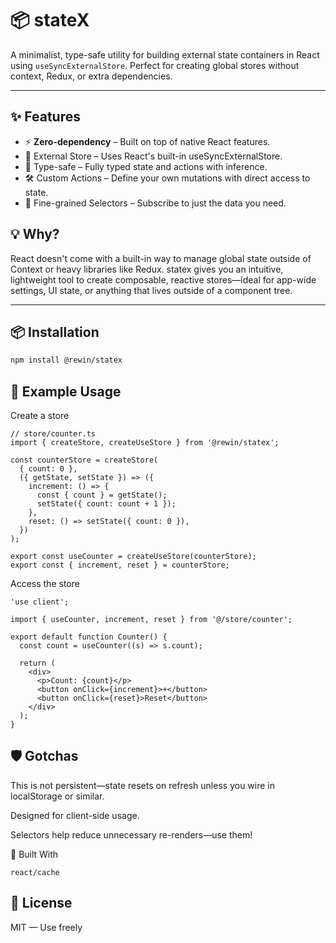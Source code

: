 # 📦 stateX

A minimalist, type-safe utility for building external state containers in React using `useSyncExternalStore`. Perfect for creating global stores without context, Redux, or extra dependencies.

---

## ✨ Features

- ⚡ **Zero-dependency** – Built on top of native React features.
- 🔁 External Store – Uses React's built-in useSyncExternalStore.
- 🧠 Type-safe – Fully typed state and actions with inference.
- 🛠️ Custom Actions – Define your own mutations with direct access to state.
- 🎯 Fine-grained Selectors – Subscribe to just the data you need.

## 💡 Why?

React doesn't come with a built-in way to manage global state outside of Context or heavy libraries like Redux. statex gives you an intuitive, lightweight tool to create composable, reactive stores—ideal for app-wide settings, UI state, or anything that lives outside of a component tree.

---

## 📦 Installation

```bash
npm install @rewin/statex
```

## 🧪 Example Usage

Create a store

```
// store/counter.ts
import { createStore, createUseStore } from '@rewin/statex';

const counterStore = createStore(
  { count: 0 },
  ({ getState, setState }) => ({
    increment: () => {
      const { count } = getState();
      setState({ count: count + 1 });
    },
    reset: () => setState({ count: 0 }),
  })
);

export const useCounter = createUseStore(counterStore);
export const { increment, reset } = counterStore;
```

Access the store

```
'use client';

import { useCounter, increment, reset } from '@/store/counter';

export default function Counter() {
  const count = useCounter((s) => s.count);

  return (
    <div>
      <p>Count: {count}</p>
      <button onClick={increment}>+</button>
      <button onClick={reset}>Reset</button>
    </div>
  );
}
```

## 🛡️ Gotchas

This is not persistent—state resets on refresh unless you wire in localStorage or similar.

Designed for client-side usage.

Selectors help reduce unnecessary re-renders—use them!

🧱 Built With

`react/cache`

## 🪪 License

MIT — Use freely
